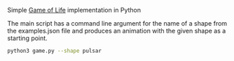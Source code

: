 Simple [Game of Life](https://en.wikipedia.org/wiki/Conway%27s_Game_of_Life) implementation in Python

The main script has a command line argument for the name of a shape from the examples.json file and produces an animation with the given shape as a starting point.


```bash
python3 game.py --shape pulsar
```
